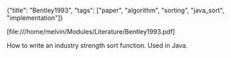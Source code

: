 {"title": "Bentley1993", "tags": ["paper", "algorithm", "sorting", "java_sort", "implementation"]}

[file:///home/melvin/Modules/Literature/Bentley1993.pdf]

How to write an industry strength sort function. Used in Java.
